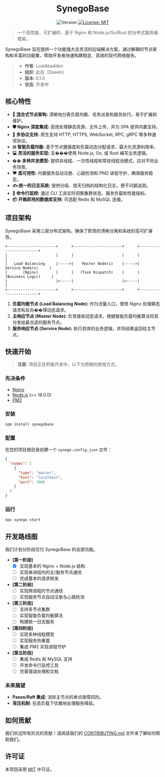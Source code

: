 <h1 align="center">SynegoBase</h1>

<p align="center">
  <img alt="Version" src="https://img.shields.io/badge/version-0.1.0-blue.svg?cacheSeconds=2592000" />
  <a href="./LICENSE" target="_blank">
    <img alt="License: MIT" src="https://img.shields.io/badge/License-MIT-yellow.svg" />
  </a>
</p>

> 一个高性能、可扩展的、基于 Nginx 和 Node.js/Go/Rust 的分布式服务器框架。

SynegoBase 旨在提供一个功能强大且灵活的后端解决方案，通过解耦的节点架构和丰富的功能集，帮助开发者快速构建稳定、高效的现代网络服务。

> - **作者**: LostAbaddon
> - **组织**: 此在（Dasein）
> - **版本**: 0.1.0
> - **状态**: 开发中

## 核心特性

- **🚀 混合式节点架构:** 清晰地分离负载均衡、任务派发和服务执行，易于扩展和维护。
- **🛡️ Nginx 深度集成:** 高效处理静态资源、文件上传，并为 SPA 提供内置支持。
- **🔗 多协议支持:** 原生支持 HTTP, HTTPS, WebSocket, RPC, gRPC 等多种通信协议。
- **⚖️ 智能负载均衡:** 基于节点健康度和负载动态分配请求，最大化资源利用率。
- **💻 灵活的服务实现:** 支���使用 Node.js, Go, 或 Rust 编写业务逻辑。
- **�� 多种并发模型:** 提供非线程、一次性线程和常驻线程池模式，应对不同业务场景。
- **❤️ 高可用性:** 内置服务自动注册、心跳检测和 PM2 进程守护，确保服务稳定。
- **✍️ 统一的日志系统:** 提供分级、按天归档的结构化日志，便于问题追踪。
- **👀 命令行监控:** 通过 CLI 工具实时洞察集群状态、服务负载和性能指标。
- **📦 开箱即用的数据库支持:** 可选配 Redis 和 MySQL 连接。

## 项目架构

SynegoBase 采用三层分布式架构，确保了职责的清晰分离和系统的高可扩展性。

```
+----------------------+      +----------------------+      +------------------------+
|                      |      |                      |      |                        |
|   Load Balancing     |----->|    Master Node(s)    |----->|    Service Node(s)     |
|       (Nginx)        |      |   (Task Dispatch)    |      |   (Business Logic)     |
|                      |<-----|                      |<-----|                        |
+----------------------+      +----------------------+      +------------------------+
```

1.  **负载均衡节点 (Load Balancing Node):** 作为流量入口，使用 Nginx 处理静态请求和反向��理动态请求。
2.  **主响应节点 (Master Node):** 负责接收动态请求，根据智能负载均衡算法将其分发给最合适的服务节点。
3.  **服务响应节点 (Service Node):** 执行具体的业务逻辑，并将结果返回给主节点。

## 快速开始

> **注意:** 项目正在积极开发中，以下为预期的使用方式。

### 先决条件

- [Nginx](https://nginx.org/en/download.html)
- [Node.js](https://nodejs.org/) (>= 18.0.0)
- [PM2](https://pm2.keymetrics.io/)

### 安装

```bash
npm install synegobase
```

### 配置

在您的项目根目录创建一个 `synego.config.json` 文件：

```json
{
  "nodes": [
    {
      "type": "master",
      "host": "localhost",
      "port": 3000
    }
  ]
}
```

### 运行

```bash
npx synego start
```

## 开发路线图

我们计划分阶段交付 SynegoBase 的全部功能。

- **[第一阶段]**
  - [x] 实现基本的 Nginx + Node.js 结构
  - [ ] 实现单进程内的主/服务节点通信
  - [ ] 完成基本的请求转发

- **[第二阶段]**
  - [ ] 实现跨进程的节点通信
  - [ ] 实现服务节点自动注册与心跳检测

- **[第三阶段]**
  - [ ] 支持多节点集群
  - [ ] 实现智能负载均衡算法
  - [ ] 构建统一日志服务

- **[第四阶段]**
  - [ ] 实现多种线程模型
  - [ ] 实现服务热重载
  - [ ] 集成 PM2 实现进程守护

- **[第五阶段]**
  - [ ] 集成 Redis 和 MySQL 支持
  - [ ] 开发命令行监控工具
  - [ ] 完善错误处理和文档

### 未来展望

- **Paxos/Raft 集成:** 消除主节点的单点故障风险。
- **背压机制:** 在高负载下优雅地处理服务降级。

## 如何贡献

我们欢迎所有形式的贡献！请阅读我们的 [CONTRIBUTING.md](CONTRIBUTING.md) 文件来了解如何帮助我们。

## 许可证

本项目采用 [MIT](./LICENSE) 许可证。
